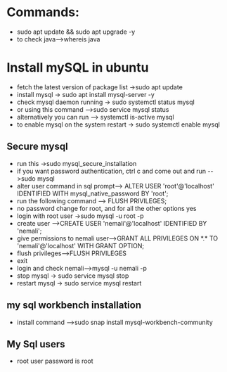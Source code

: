 <h1>Commands:</h1>
<ul>
  <li>sudo apt update && sudo apt upgrade -y</li>
  <li>to  check java-->whereis java</li> 
</ul>
<h1>Install mySQL in ubuntu</h1>
<ul>
  <li>fetch the latest version of package list ->sudo apt update</li>
  <li>install mysql -> sudo apt install mysql-server -y</li>
  <li>check mysql daemon running -> sudo systemctl status mysql</li>
  <li>or using this command -->sudo service mysql status</li>
  <li>alternatively you can run --> systemctl is-active mysql</li>
  <li>to enable mysql on the system restart -> sudo systemctl enable mysql</li>
</ul>
<h2>Secure mysql</h2>
<ul>
  <li>run this ->sudo mysql_secure_installation</li>
  <li>if you want password authentication, ctrl c and come out and run -->sudo mysql </li>
  <li>alter user command in sql prompt--> ALTER USER 'root'@'localhost' IDENTIFIED WITH mysql_native_password BY 'root';</li>
  <li>run the following command --> FLUSH PRIVILEGES;</li>
  <li>no password change for root, and for all the other options yes</li>
  <li>login with root user ->sudo mysql -u root -p</li>
  <li>create user -->CREATE USER 'nemali'@'localhost' IDENTIFIED BY 'nemali';</li>
  <li>give permissions to nemali user-->GRANT ALL PRIVILEGES ON *.* TO 'nemali'@'localhost' WITH GRANT OPTION;</li>
  <li>flush privileges-->FLUSH PRIVILEGES</li>
  <li>exit</li>
  <li>login and check nemali-->mysql -u nemali -p</li>
  <li>stop mysql -> sudo service mysql stop</li>
  <li>restart mysql -> sudo service mysql restart</li>
</ul>
<h2>my sql workbench installation</h2>
<ul>
  <li>install command -->sudo snap install mysql-workbench-community</li>
</ul>
<h2>My Sql users</h2>
<ul>
  <li>root user password is root</li>
</ul>
